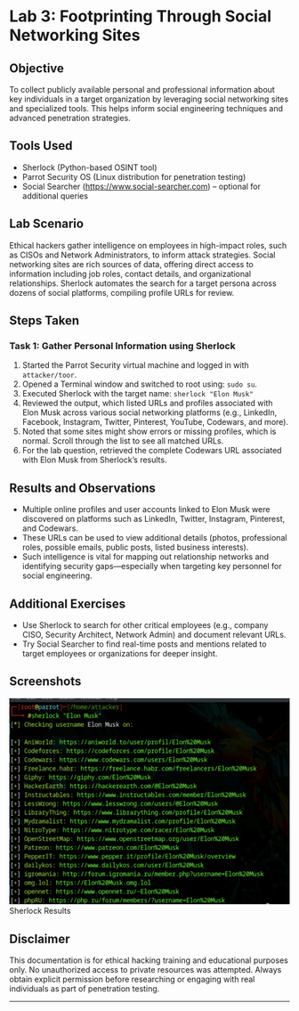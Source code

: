 # Lab 3: Footprinting Through Social Networking Sites

## Objective

To collect publicly available personal and professional information about key individuals in a target organization by leveraging social networking sites and specialized tools. This helps inform social engineering techniques and advanced penetration strategies.

## Tools Used

- Sherlock (Python-based OSINT tool)
- Parrot Security OS (Linux distribution for penetration testing)
- Social Searcher (https://www.social-searcher.com) – optional for additional queries

## Lab Scenario

Ethical hackers gather intelligence on employees in high-impact roles, such as CISOs and Network Administrators, to inform attack strategies. Social networking sites are rich sources of data, offering direct access to information including job roles, contact details, and organizational relationships. Sherlock automates the search for a target persona across dozens of social platforms, compiling profile URLs for review.

## Steps Taken

### Task 1: Gather Personal Information using Sherlock

1. Started the Parrot Security virtual machine and logged in with `attacker/toor`.
2. Opened a Terminal window and switched to root using:
   `sudo su`.
3. Executed Sherlock with the target name: `sherlock "Elon Musk"`
4. Reviewed the output, which listed URLs and profiles associated with Elon Musk across various social networking platforms (e.g., LinkedIn, Facebook, Instagram, Twitter, Pinterest, YouTube, Codewars, and more).
5. Noted that some sites might show errors or missing profiles, which is normal. Scroll through the list to see all matched URLs.
6. For the lab question, retrieved the complete Codewars URL associated with Elon Musk from Sherlock’s results.

## Results and Observations

- Multiple online profiles and user accounts linked to Elon Musk were discovered on platforms such as LinkedIn, Twitter, Instagram, Pinterest, and Codewars.
- These URLs can be used to view additional details (photos, professional roles, possible emails, public posts, listed business interests).
- Such intelligence is vital for mapping out relationship networks and identifying security gaps—especially when targeting key personnel for social engineering.

## Additional Exercises

- Use Sherlock to search for other critical employees (e.g., company CISO, Security Architect, Network Admin) and document relevant URLs.
- Try Social Searcher to find real-time posts and mentions related to target employees or organizations for deeper insight.

## Screenshots

![Sherlock Results](screenshots/sherlock_elonmusk_results.png)
Sherlock Results

## Disclaimer

This documentation is for ethical hacking training and educational purposes only. No unauthorized access to private resources was attempted. Always obtain explicit permission before researching or engaging with real individuals as part of penetration testing.

---
